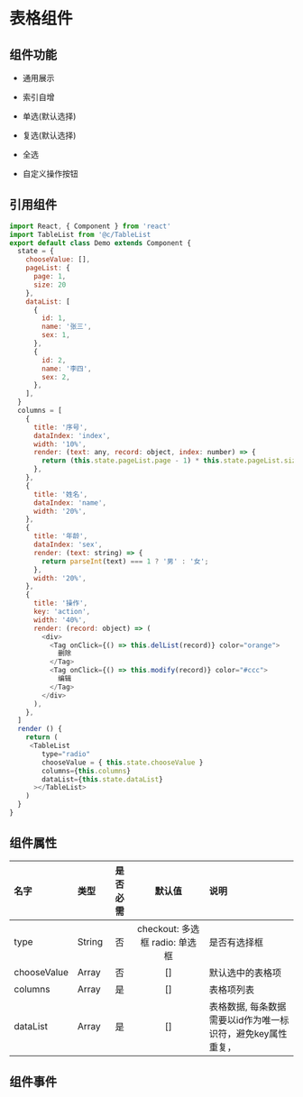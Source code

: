 # 表格组件

## 组件功能

+ 通用展示

+ 索引自增

+ 单选(默认选择)

+ 复选(默认选择)

+ 全选

+ 自定义操作按钮

## 引用组件

```js
import React, { Component } from 'react'
import TableList from '@c/TableList
export default class Demo extends Component {
  state = {
    chooseValue: [],
    pageList: {
      page: 1,
      size: 20
    },
    dataList: [
      {
        id: 1,
        name: '张三',
        sex: 1,
      },
      {
        id: 2,
        name: '李四',
        sex: 2,
      },
    ],
  }
  columns = [
    {
      title: '序号',
      dataIndex: 'index',
      width: '10%',
      render: (text: any, record: object, index: number) => {
        return (this.state.pageList.page - 1) * this.state.pageList.size + (index + 1);
      },
    },
    {
      title: '姓名',
      dataIndex: 'name',
      width: '20%',
    },
    {
      title: '年龄',
      dataIndex: 'sex',
      render: (text: string) => {
        return parseInt(text) === 1 ? '男' : '女';
      },
      width: '20%',
    },
    {
      title: '操作',
      key: 'action',
      width: '40%',
      render: (record: object) => (
        <div>
          <Tag onClick={() => this.delList(record)} color="orange">
            删除
          </Tag>
          <Tag onClick={() => this.modify(record)} color="#ccc">
            编辑
          </Tag>
        </div>
      ),
    },
  ]
  render () {
    return (
     <TableList
        type="radio"
        chooseValue = { this.state.chooseValue }
        columns={this.columns}
        dataList={this.state.dataList}
      ></TableList>
    )
  }
}
```

## 组件属性

名字|类型|是否必需|默认值|说明
:-|:-|:-:|:-:|:-
type|String|否|checkout: 多选框 radio: 单选框|是否有选择框
chooseValue|Array|否|[]|默认选中的表格项
columns|Array|是|[]|表格项列表
dataList|Array|是|[]|表格数据, 每条数据需要以id作为唯一标识符，避免key属性重复，

## 组件事件
